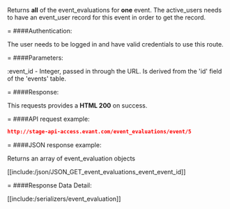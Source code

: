 <!-- --- title: GET /event_evaluations/event/:event_id -->

Returns **all** of the event_evaluations for **one** event. The active_users needs to have an event_user record for this event in order to get the record.

=
####Authentication:

The user needs to be logged in and have valid credentials to use this route.

=
####Parameters:

:event_id - Integer, passed in through the URL. Is derived from the 'id' field of the 'events' table.

=
####Response:

This requests provides a <strong>HTML 200</strong> on success.

=
####API request example:
```json
http://stage-api-access.evant.com/event_evaluations/event/5
```

=
####JSON response example:

Returns an array of event_evaluation objects

[[include:/json/JSON_GET_event_evaluations_event_event_id]]

=
####Response Data Detail:

[[include:/serializers/event_evaluation]]